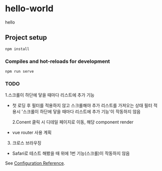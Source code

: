 # hello-world

hello

## Project setup

```
npm install
```

### Compiles and hot-reloads for development

```
npm run serve
```

### TODO

1.스크롤이 하단에 닿을 때마다 리스트에 추가 기능

- 첫 로딩 후 필터를 적용하지 않고 스크롤해야 추가 리스트를 가져오는 상태
  필터 적용시 '스크롤이 하단에 닿을 때마다 리스트에 추가 기능'이 작동하지 않음

  2.Conent 클릭 시 디테일 페이지로 이동, 해당 component render

- vue router 사용 계획

3. 크로스 브라우징

- Safari로 테스트 해봤을 때 위에 1번 기능(스크롤)이 작동하지 않음

See [Configuration Reference](https://cli.vuejs.org/config/).
